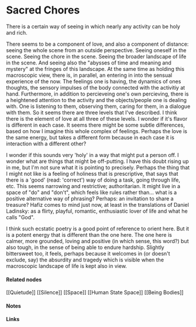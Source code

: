 ---
---

# Sacred Chores

There is a certain way of seeing in which nearly any activity can be holy and rich. 

There seems to be a component of love, and also a component of distance: seeing the whole scene from an outside perspective. Seeing oneself in the scene. Seeing the chore in the scene. Seeing the broader landscape of life in the scene. And seeing also the "abysses of time and meaning and mystery" at the fringes of this landscape. 
At the same time as holding this macroscopic view, there is, in parallel, an entering in into the sensual experience of the now. The feelings one is having, the dynamics of ones thoughts, the sensory impulses of the body connected with the activitiy at hand. 
Furthermore, in addition to percieveing one's own percieving, there is a heightened attention to the activity and the objects/people one is dealing with. One is listening to them, observing them, caring for them, in a dialogue with them. 
So it seems there are three levels that I've described. I think there is the element of love at all three of these levels. I wonder if it's flavor is different in each case. It seems there might be some subtle differences, based on how I imagine this whole complex of feelings. Perhaps the love is the same energy, but takes a different form because in each case it is interaction with a different other? 

I wonder if this sounds very 'holy' in a way that might put a person off. I wonder what are things that might be off-putting. I have this doubt rising up in me, but I'm not sure what it is pointing to precisely. Perhaps the thing that I might not like is a feeling of holiness that is prescriptive, that says that there is a 'good' (read: 'correct') way of doing a task, going through life, etc. This seems narrowing and restrictive; authoritarian. It might live in a space of "do" and "don't", which feels like rules rather than... what is a positive alternative way of phrasing? Perhaps: an invitation to share a treasure? Hafiz comes to mind just now, at least in the translations of Daniel Ladinsky: as a flirty, playful, romantic, enthusiastic lover of life and what he calls "God". 

I think such ecstatic poetry is a good point of reference to orient here. But it is a potent energy that is different than the one here. The one here is calmer, more grounded, loving and positive (in which sense, this word?) but also tough, in the sense of being able to endure hardship. Slightly bittersweet too, it feels, perhaps because it welcomes in (or doesn't exclude, say) the absurdity and tragedy which is visible when the macroscopic landscape of life is kept also in view. 

#### Related nodes

[[Quietude]]
[[Silence]]
[[Space]]
[[Human State Space]]
[[Being Bodies]]

#### Notes

#### Links
